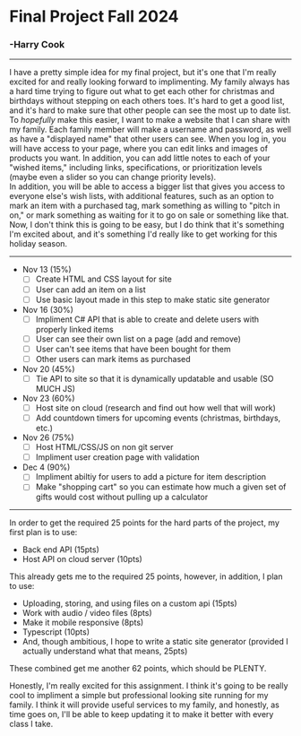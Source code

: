 # Final Project Fall 2024
### -Harry Cook
---
I have a pretty simple idea for my final project, but it's one that I'm really excited for and really looking forward to implimenting. My family always has a hard time trying to figure out what to get each other for christmas and birthdays without stepping on each others toes. It's hard to get a good list, and it's hard to make sure that other people can see the most up to date list.\
To *hopefully* make this easier, I want to make a website that I can share with my family. Each family member will make a username and password, as well as have a "displayed name" that other users can see. When you log in, you will have access to your page, where you can edit links and images of products you want. In addition, you can add little notes to each of your "wished items," including links, specifications, or prioritization levels (maybe even a slider so you can change priority levels).\
In addition, you will be able to access a bigger list that gives you access to everyone else's wish lists, with additional features, such as an option to mark an item with a purchased tag, mark something as willing to "pitch in on," or mark something as waiting for it to go on sale or something like that.\
Now, I don't think this is going to be easy, but I do think that it's something I'm excited about, and it's something I'd really like to get working for this holiday season.

---
* Nov 13 (15%)
     - [ ] Create HTML and CSS layout for site
     - [ ] User can add an item on a list
     - [ ] Use basic layout made in this step to make static site generator
* Nov 16 (30%)
    - [ ] Impliment C# API that is able to create and delete users with properly linked items
    - [ ] User can see their own list on a page (add and remove)
    - [ ] User can't see items that have been bought for them
    - [ ] Other users can mark items as purchased
* Nov 20 (45%)
    - [ ] Tie API to site so that it is dynamically updatable and usable (SO MUCH JS)
* Nov 23 (60%)
    - [ ] Host site on cloud (research and find out how well that will work)
    - [ ] Add countdown timers for upcoming events (christmas, birthdays, etc.)
* Nov 26 (75%)
    - [ ] Host HTML/CSS/JS on non git server
    - [ ] Impliment user creation page with validation
* Dec 4 (90%)
    - [ ] Impliment abiltiy for users to add a picture for item description
    - [ ] Make "shopping cart" so you can estimate how much a given set of gifts would cost without pulling up a calculator
---

In order to get the required 25 points for the hard parts of the project, my first plan is to use:
* Back end API (15pts)
* Host API on cloud server (10pts)

This already gets me to the required 25 points, however, in addition, I plan to use:
* Uploading, storing, and using files on a custom api (15pts)
* Work with audio / video files (8pts)
* Make it mobile responsive (8pts)
* Typescript (10pts)
* And, though ambitious, I hope to write a static site generator (provided I actually understand what that means, 25pts)

These combined get me another 62 points, which should be PLENTY.

Honestly, I'm really excited for this assignment. I think it's going to be really cool to impliment a simple but professional looking site running for my family. I think it will provide useful services to my family, and honestly, as time goes on, I'll be able to keep updating it to make it better with every class I take.